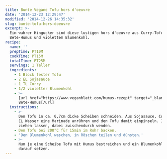 ```yaml
---
title: Bunte Vegane Tofu hors d'oeuvre
date: '2014-12-23 12:29:47'
modified: '2014-12-26 14:35:32'
slug: bunte-tofu-hors-doeuvre
excerpt: >-
  Ein wahrer Hingucker sind diese lustigen hors d'oeuvre aus Curry-Tofu, Rote
  Bete-Humus und violettem Blumenkohl.
recipe:
  name: ''
  prepTime: PT10M
  cookTime: PT15M
  totalTime: PT25M
  servings: 1 Teller
  ingredients:
    - 1 Block fester Tofu
    - 2 EL Sojasauce
    - 1 TL Curry
    - 1/2 violetter Blumenkohl
    - >-
      [url href="https://www.veganblatt.com/humus-rezept" target="_blank"]Rote
      Bete-Humus[/url]
  instructions:
    - >-
      Den Tofu in ca. 0,7cm dicke Scheiben schneiden. Aus Sojasauce, Curry und 1
      EL Wasser eine Marinade anrühren und den Tofu damit einpinseln. 10min
      ziehen lassen, dabei zwischendurch wenden.
    - Den Tofu bei 200°C für 15min im Rohr backen.
    - 'Den Blumenkohl waschen, in Röschen teilen und dünsten.'
    - >-
      Nun je eine Scheibe Tofu mit Humus bestreichen und ein Blumenkohl-Röschen
      darauf setzen.
---
```


